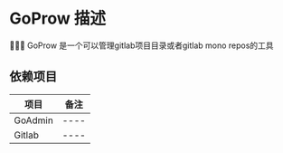 # GoProw 描述

🌟🌟🌟 GoProw 是一个可以管理gitlab项目目录或者gitlab mono repos的工具

## 依赖项目

|  项目   | 备注  |
|  ----  | ----  |
|  GoAdmin  | ----  |
|  Gitlab  | ----  |


